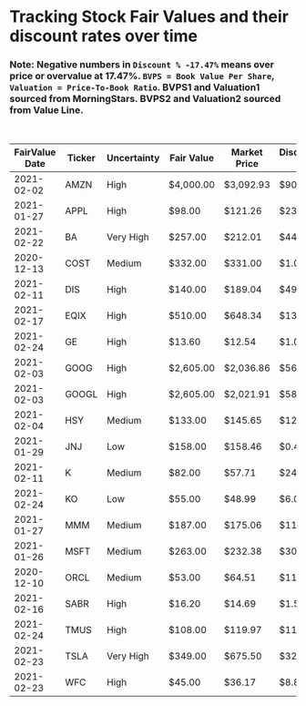# Tracking Stock Fair Values and their discount rates over time

### Note: Negative numbers in `Discount % -17.47%` means over price or overvalue at 17.47%. `BVPS = Book Value Per Share`, `Valuation = Price-To-Book Ratio`. BVPS1 and Valuation1 sourced from MorningStars. BVPS2 and Valuation2 sourced from Value Line.

<br>

| FairValue Date | Ticker | Uncertainty | Fair Value | Market Price | Discount $ | Discount % | BVPS1  | Valuation1 | BVPS2  | Valuation2 | Update    | Days |
|----------------|--------|-------------|------------|--------------|------------|------------|--------|------------|--------|------------|-----------|------|
| 2021-02-02     | AMZN   | High        | $4,000.00  | $3,092.93    | $907.07    | 22.68%     | 185.49 | 16.67      | 234.35 | 13.20      | 2/27/2021 | 25   |
| 2021-01-27     | APPL   | High        | $98.00     | $121.26      | $23.26     | -23.73%    | 3.94   | 30.78      | 5.05   | 24.01      | 2/27/2021 | 31   |
| 2021-02-22     | BA     | Very High   | $257.00    | $212.01      | $44.99     | 17.51%     | -31.42 | -6.75      | 23.35  | 9.08       | 2/27/2021 | 5    |
| 2020-12-13     | COST   | Medium      | $332.00    | $331.00      | $1.00      | 0.30%      | 33.55  | 9.87       | 40.30  | 8.21       | 2/27/2021 | 76   |
| 2021-02-11     | DIS    | High        | $140.00    | $189.04      | $49.04     | -35.03%    | 46.31  | 4.08       | 52.50  | 3.60       | 2/27/2021 | 16   |
| 2021-02-17     | EQIX   | High        | $510.00    | $648.34      | $138.34    | -27.13%    | 119.35 | 5.43       | 132.80 | 4.88       | 2/27/2021 | 10   |
| 2021-02-24     | GE     | High        | $13.60     | $12.54       | $1.06      | 7.79%      | 4.05   | 3.10       | 4.25   | 2.95       | 2/27/2021 | 3    |
| 2021-02-03     | GOOG   | High        | $2,605.00  | $2,036.86    | $568.14    | 21.81%     | 330.12 | 6.17       | 342.55 | 5.95       | 2/27/2021 | 24   |
| 2021-02-03     | GOOGL  | High        | $2,605.00  | $2,021.91    | $583.09    | 22.38%     | 330.12 | 6.12       | 342.55 | 5.90       | 2/27/2021 | 24   |
| 2021-02-04     | HSY    | Medium      | $133.00    | $145.65      | $12.65     | -9.51%     | 10.75  | 13.55      | 10.85  | 13.42      | 2/27/2021 | 23   |
| 2021-01-29     | JNJ    | Low         | $158.00    | $158.46      | $0.46      | -0.29%     | 24.49  | 6.47       | 25.85  | 6.13       | 2/27/2021 | 29   |
| 2021-02-11     | K      | Medium      | $82.00     | $57.71       | $24.29     | 29.62%     | 9.05   | 6.38       | 9.85   | 5.86       | 2/27/2021 | 16   |
| 2021-02-24     | KO     | Low         | $55.00     | $48.99       | $6.01      | 10.93%     | 4.49   | 10.91      | 4.85   | 10.10      | 2/27/2021 | 3    |
| 2021-01-27     | MMM    | Medium      | $187.00    | $175.06      | $11.94     | 6.39%      | 22.38  | 7.82       | 18.60  | 9.41       | 2/27/2021 | 31   |
| 2021-01-26     | MSFT   | Medium      | $263.00    | $232.38      | $30.62     | 11.64%     | 17.27  | 13.46      | 18.60  | 12.49      | 2/27/2021 | 32   |
| 2020-12-10     | ORCL   | Medium      | $53.00     | $64.51       | $11.51     | -21.72%    | 2.69   | 23.98      | 2.50   | 25.80      | 2/27/2021 | 79   |
| 2021-02-16     | SABR   | High        | $16.20     | $14.69       | $1.51      | 9.32%      | 1.12   | 13.12      | 2.30   | 6.39       | 2/27/2021 | 11   |
| 2021-02-24     | TMUS   | High        | $108.00    | $119.97      | $11.97     | -11.08%    | 52.58  | 2.28       | 53.25  | 2.25       | 2/27/2021 | 3    |
| 2021-02-23     | TSLA   | Very High   | $349.00    | $675.50      | $326.50    | -93.55%    | 23.15  | 29.18      | 34.05  | 19.84      | 2/27/2021 | 4    |
| 2021-02-23     | WFC    | High        | $45.00     | $36.17       | $8.83      | 19.62%     | 39.61  | 0.91       | 39.90  | 0.91       | 2/27/2021 | 4    |
